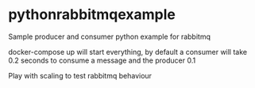 # pythonrabbitmqexample
Sample producer and consumer python example for rabbitmq

docker-compose up will start everything, by default a consumer will take 0.2 seconds to consume a message and the producer 0.1

Play with scaling to test rabbitmq behaviour